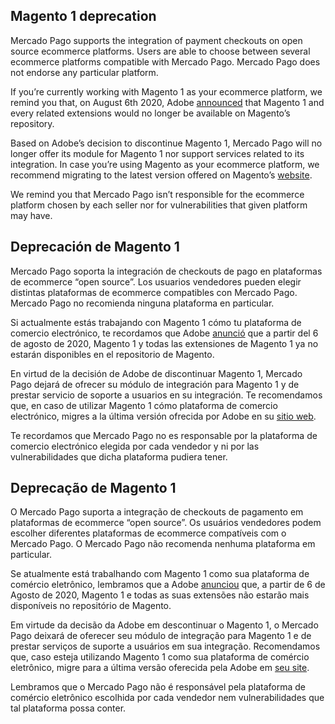 ## Magento 1 deprecation

Mercado Pago supports the integration of payment checkouts on open source ecommerce platforms. Users are able to choose between several ecommerce platforms compatible with Mercado Pago. Mercado Pago does not endorse any particular platform.

If you’re currently working with Magento 1 as your ecommerce platform, we remind you that, on August 6th 2020, Adobe [announced](https://magento.com/blog/magento-news/support-magento-1-software-ends-june-30-2020) that Magento 1 and every related extensions would no longer be available on Magento’s repository.

Based on Adobe’s decision to discontinue Magento 1, Mercado Pago will no longer offer its module for Magento 1 nor support services related to its integration. In case you’re using Magento as your ecommerce platform, we recommend migrating to the latest version offered on Magento’s [website](https://magento.com/tech-resources/download).

We remind you that Mercado Pago isn’t responsible for the ecommerce platform chosen by each seller nor for vulnerabilities that given platform may have.

## Deprecación de Magento 1

Mercado Pago soporta la integración de checkouts de pago en plataformas de ecommerce “open source”. Los usuarios vendedores pueden elegir distintas plataformas de ecommerce compatibles con Mercado Pago. Mercado Pago no recomienda ninguna plataforma en particular.  

Si actualmente estás trabajando con Magento 1 cómo tu plataforma de comercio electrónico, te recordamos que Adobe [anunció](https://magento.com/blog/magento-news/support-magento-1-software-ends-june-30-2020) que a partir del 6 de agosto de 2020, Magento 1 y todas las extensiones de Magento 1 ya no estarán disponibles en el repositorio de Magento.

En virtud de la decisión de Adobe de discontinuar Magento 1, Mercado Pago dejará de ofrecer su módulo de integración para Magento 1 y de prestar servicio de soporte a usuarios en su integración. Te recomendamos que, en caso de utilizar Magento 1 cómo plataforma de comercio electrónico, migres a la última versión ofrecida por Adobe en su [sitio web](https://magento.com/tech-resources/download).

Te recordamos que Mercado Pago no es responsable por la plataforma de comercio electrónico elegida por cada vendedor y ni por las vulnerabilidades que dicha plataforma pudiera tener. 

## Deprecação de Magento 1

O Mercado Pago suporta a integração de checkouts de pagamento em plataformas de ecommerce “open source”. Os usuários vendedores podem escolher diferentes plataformas de ecommerce compatíveis com o Mercado Pago. O Mercado Pago não recomenda nenhuma plataforma em particular.

Se atualmente está trabalhando com Magento 1 como sua plataforma de comércio eletrônico, lembramos que a Adobe [anunciou](https://magento.com/blog/magento-news/support-magento-1-software-ends-june-30-2020) que, a partir de 6 de Agosto de 2020, Magento 1 e todas as suas extensões não estarão mais disponíveis no repositório de Magento.

Em virtude da decisão da Adobe em descontinuar o Magento 1, o Mercado Pago deixará de oferecer seu módulo de integração para Magento 1 e de prestar serviços de suporte a usuários em sua integração. Recomendamos que, caso esteja utilizando Magento 1 como sua plataforma de comércio eletrônico, migre para a última versão oferecida pela Adobe em [seu site](https://magento.com/tech-resources/download).

Lembramos que o Mercado Pago não é responsável pela plataforma de comércio eletrônico escolhida por cada vendedor nem vulnerabilidades que tal plataforma possa conter.
